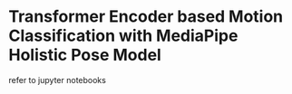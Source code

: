 # Transformer Encoder based Motion Classification with MediaPipe Holistic Pose Model

refer to jupyter notebooks
